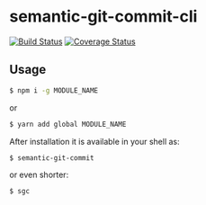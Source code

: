 # semantic-git-commit-cli

[![Build Status](https://travis-ci.org/JPeer264/node-semantic-git-commit-cli.svg?branch=master)](https://travis-ci.org/JPeer264/node-semantic-git-commit-cli) [![Coverage Status](https://coveralls.io/repos/github/JPeer264/node-semantic-git-commit-cli/badge.svg?branch=master)](https://coveralls.io/github/JPeer264/node-semantic-git-commit-cli?branch=master)

## Usage

```sh
$ npm i -g MODULE_NAME
```
or
```sh
$ yarn add global MODULE_NAME
```

After installation it is available in your shell as:
```sh
$ semantic-git-commit
```
or even shorter:
```sh
$ sgc
```
